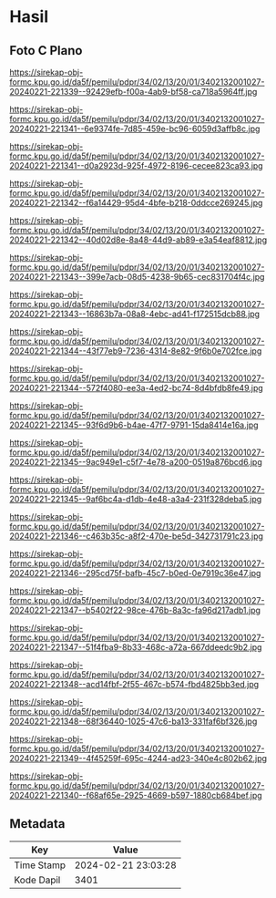 # Hasil

## Foto C Plano

https://sirekap-obj-formc.kpu.go.id/da5f/pemilu/pdpr/34/02/13/20/01/3402132001027-20240221-221339--92429efb-f00a-4ab9-bf58-ca718a5964ff.jpg

https://sirekap-obj-formc.kpu.go.id/da5f/pemilu/pdpr/34/02/13/20/01/3402132001027-20240221-221341--6e9374fe-7d85-459e-bc96-6059d3affb8c.jpg

https://sirekap-obj-formc.kpu.go.id/da5f/pemilu/pdpr/34/02/13/20/01/3402132001027-20240221-221341--d0a2923d-925f-4972-8196-cecee823ca93.jpg

https://sirekap-obj-formc.kpu.go.id/da5f/pemilu/pdpr/34/02/13/20/01/3402132001027-20240221-221342--f6a14429-95d4-4bfe-b218-0ddcce269245.jpg

https://sirekap-obj-formc.kpu.go.id/da5f/pemilu/pdpr/34/02/13/20/01/3402132001027-20240221-221342--40d02d8e-8a48-44d9-ab89-e3a54eaf8812.jpg

https://sirekap-obj-formc.kpu.go.id/da5f/pemilu/pdpr/34/02/13/20/01/3402132001027-20240221-221343--399e7acb-08d5-4238-9b65-cec831704f4c.jpg

https://sirekap-obj-formc.kpu.go.id/da5f/pemilu/pdpr/34/02/13/20/01/3402132001027-20240221-221343--16863b7a-08a8-4ebc-ad41-f172515dcb88.jpg

https://sirekap-obj-formc.kpu.go.id/da5f/pemilu/pdpr/34/02/13/20/01/3402132001027-20240221-221344--43f77eb9-7236-4314-8e82-9f6b0e702fce.jpg

https://sirekap-obj-formc.kpu.go.id/da5f/pemilu/pdpr/34/02/13/20/01/3402132001027-20240221-221344--572f4080-ee3a-4ed2-bc74-8d4bfdb8fe49.jpg

https://sirekap-obj-formc.kpu.go.id/da5f/pemilu/pdpr/34/02/13/20/01/3402132001027-20240221-221345--93f6d9b6-b4ae-47f7-9791-15da8414e16a.jpg

https://sirekap-obj-formc.kpu.go.id/da5f/pemilu/pdpr/34/02/13/20/01/3402132001027-20240221-221345--9ac949e1-c5f7-4e78-a200-0519a876bcd6.jpg

https://sirekap-obj-formc.kpu.go.id/da5f/pemilu/pdpr/34/02/13/20/01/3402132001027-20240221-221345--9af6bc4a-d1db-4e48-a3a4-231f328deba5.jpg

https://sirekap-obj-formc.kpu.go.id/da5f/pemilu/pdpr/34/02/13/20/01/3402132001027-20240221-221346--c463b35c-a8f2-470e-be5d-342731791c23.jpg

https://sirekap-obj-formc.kpu.go.id/da5f/pemilu/pdpr/34/02/13/20/01/3402132001027-20240221-221346--295cd75f-bafb-45c7-b0ed-0e7919c36e47.jpg

https://sirekap-obj-formc.kpu.go.id/da5f/pemilu/pdpr/34/02/13/20/01/3402132001027-20240221-221347--b5402f22-98ce-476b-8a3c-fa96d217adb1.jpg

https://sirekap-obj-formc.kpu.go.id/da5f/pemilu/pdpr/34/02/13/20/01/3402132001027-20240221-221347--51f4fba9-8b33-468c-a72a-667ddeedc9b2.jpg

https://sirekap-obj-formc.kpu.go.id/da5f/pemilu/pdpr/34/02/13/20/01/3402132001027-20240221-221348--acd14fbf-2f55-467c-b574-fbd4825bb3ed.jpg

https://sirekap-obj-formc.kpu.go.id/da5f/pemilu/pdpr/34/02/13/20/01/3402132001027-20240221-221348--68f36440-1025-47c6-ba13-331faf6bf326.jpg

https://sirekap-obj-formc.kpu.go.id/da5f/pemilu/pdpr/34/02/13/20/01/3402132001027-20240221-221349--4f45259f-695c-4244-ad23-340e4c802b62.jpg

https://sirekap-obj-formc.kpu.go.id/da5f/pemilu/pdpr/34/02/13/20/01/3402132001027-20240221-221340--f68af65e-2925-4669-b597-1880cb684bef.jpg


## Metadata

| Key        | Value               |
| ---------- | ------------------- |
| Time Stamp | 2024-02-21 23:03:28 |
| Kode Dapil | 3401                |



